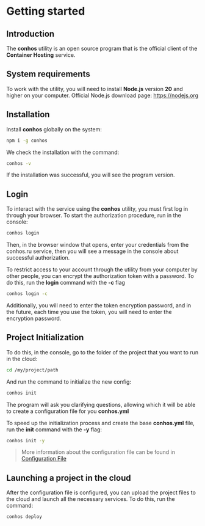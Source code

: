 # Getting started

## Introduction

The **conhos** utility is an open source program that is the official client of the **Container Hosting** service.

## System requirements

To work with the utility, you will need to install **Node.js** version **20** and higher on your computer. Official Node.js download page: https://nodejs.org

## Installation

Install **conhos** globally on the system:

```sh
npm i -g conhos
```

We check the installation with the command:

```sh
conhos -v
```

If the installation was successful, you will see the program version.

## Login

To interact with the service using the **conhos** utility, you must first log in through your browser.
To start the authorization procedure, run in the console:

```sh
conhos login
```

Then, in the browser window that opens, enter your credentials from the conhos.ru service, then you will see a message in the console about successful authorization.

To restrict access to your account through the utility from your computer by other people, you can encrypt the authorization token with a password.
To do this, run the **login** command with the **-с** flag

```sh
conhos login -c
```

Additionally, you will need to enter the token encryption password, and in the future, each time you use the token, you will need to enter the encryption password.

## Project Initialization

To do this, in the console, go to the folder of the project that you want to run in the cloud:

```sh
cd /my/project/path
```

And run the command to initialize the new config:

```sh
conhos init
```

The program will ask you clarifying questions, allowing which it will be able to create a configuration file for you **conhos.yml**

To speed up the initialization process and create the base **conhos.yml** file, run the **init** command with the **-y** flag:

```sh
conhos init -y
```

> More information about the configuration file can be found in [Configuration File](./ConfigFile.md)

## Launching a project in the cloud

After the configuration file is configured, you can upload the project files to the cloud and launch all the necessary services.
To do this, run the command:

```sh
conhos deploy
```
